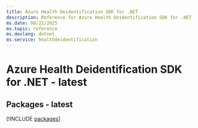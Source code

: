 ```yaml
---
title: Azure Health Deidentification SDK for .NET
description: Reference for Azure Health Deidentification SDK for .NET
ms.date: 08/22/2025
ms.topic: reference
ms.devlang: dotnet
ms.service: healthdeidentification
---
```

# Azure Health Deidentification SDK for .NET - latest
## Packages - latest
[!INCLUDE [packages](health-deidentification-index.md)]